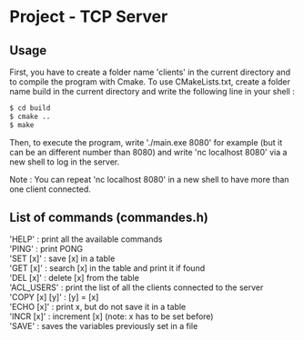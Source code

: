 # Project - TCP Server

## Usage

First, you have to create a folder name 'clients' in the current directory and to compile the program with Cmake.
To use CMakeLists.txt, create a folder name build in the current directory and write the following line in your shell :
```bash
$ cd build
$ cmake ..
$ make
```

Then, to execute the program, write './main.exe 8080' for example (but it can be an different number than 8080) and write 'nc localhost 8080' via a new shell to log in the server. 

Note : You can repeat 'nc localhost 8080' in a new shell to have more than one client connected.

## List of commands (commandes.h)

'HELP' : print all the available commands  
'PING' : print PONG  
'SET [x]' : save [x] in a table  
'GET [x]' : search [x] in the table and print it if found  
'DEL [x]' : delete [x] from the table  
'ACL_USERS' : print the list of all the clients connected to the server  
'COPY [x] [y]' : [y] = [x]  
'ECHO [x]' : print x, but do not save it in a table  
'INCR [x]' : increment [x] (note: x has to be set before)  
'SAVE' : saves the variables previously set in a file  
